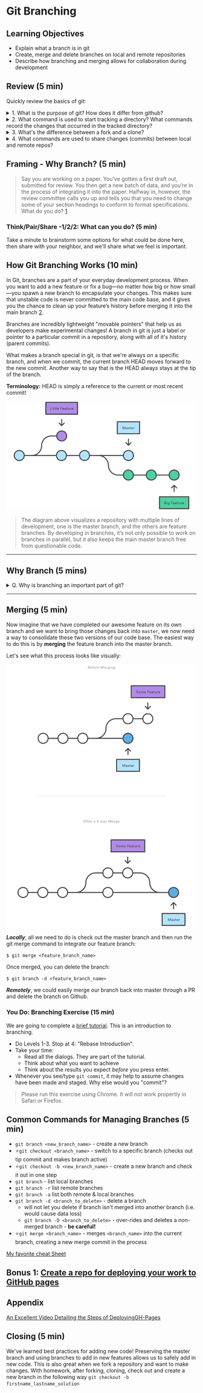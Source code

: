 # Git Branching

## Learning Objectives

- Explain what a branch is in git
- Create, merge and delete branches on local and remote repositories
- Describe how branching and merging allows for collaboration during development

## Review (5 min)

Quickly review the basics of git:

<details>
<summary>1. What is the purpose of git? How does it differ from github?</summary>
  ```
  Git is a version control system allowing us to easily track files, manage changes, and move between versions. Github is a web application that hosts remote repositories and allows developers to easily host and share code.
  ```
</details>

<details>
<summary>2. What command is used to start tracking a directory? What commands record the changes that occurred in the tracked directory?</summary>
  <br>
  ```
  1. $ git init - create empty Git repo
  2. $ git add <file-name> - stage file(s) for commit
  3. $ git commit -m "commit message" - commit staged files
  ```
</details>

<details>
<summary>3. What's the difference between a fork and a clone?</summary>

  ```
  A fork is a copy of a repository on github, a clone is a copy of a remote available locally.
  ```

</details>

<details>
<summary>4. What commands are used to share changes (commits) between local and remote repos?</summary>
  <br>
  ```
  1. $ git remote add <remote_name> <repo_url> - add remote repo
  2. $ git push origin master - sync remote repo with local
  3. $ git pull origin master - sync local repo with remote
  ```
</details>


## Framing - Why Branch? (5 min)

> Say you are working on a paper. You’ve gotten a first draft out, submitted for review. You then get a new batch of data, and you’re in the process of integrating it into the paper. Halfway in, however, the review committee calls you up and tells you that you need to change some of your section headings to conform to format specifications. What do you do? [1](http://www.sbf5.com/~cduan/technical/git/git-2.shtml)

### Think/Pair/Share -1/2/2: What can you do? (5 min)

Take a minute to brainstorm some options for what could be done here, then share with your neighbor, and we'll share what we feel is important.

## How Git Branching Works (10 min)

In Git, branches are a part of your everyday development process. When you want to add a new feature or fix a bug—no matter how big or how small—you spawn a new branch to encapsulate your changes. This makes sure that unstable code is never committed to the main code base, and it gives you the chance to clean up your feature’s history before merging it into the main branch [2](https://www.atlassian.com/git/tutorials/using-branches).

Branches are incredibly lightweight "movable pointers" that help us as developers make experimental changes! A branch in git is just a label or pointer to a particular commit in a repository, along with all of it's history (parent commits).

What makes a branch special in git, is that we're always *on* a specific branch, and when we commit, the current branch HEAD moves forward to the new commit. Another way to say that is the HEAD always stays at the tip of the branch.

**Terminology:** HEAD is simply a reference to the current or most recent commit!

![Git Branch Diagram](branching.png)

> The diagram above visualizes a repository with multiple lines of development, one is the master branch, and the others are feature branches. By developing in branches, it’s not only possible to work on branches in parallel, but it also keeps the main master branch free from questionable code.

---

## Why Branch (5 mins)

<details>
<summary>Q. Why is branching an important part of git?</summary>
<br>

> Branches are useful for many reasons, but some of the most common ones:

> 1. To allow experimentation. By switching to a new branch, we can experiment,
and if the experiment fails, we can delete it and easily switch back to master
(or another branch of our choice). If it succeeds, we can merge those changes
into master.
2. To allow work to proceed on multiple features (or by multiple people) without
interfering. When a feature is complete, it can be merged back into master.
3. To allow easy bug fixes on a stable version while features are being developed.
4. "Branch Early, Branch Often": Branches are lightweight, there is no additional overhead associated with branches, so it can be a great way to organize our workflow

</details>

---

## Merging (5 min)

Now imagine that we have completed our awesome feature on its own branch and we want to bring those changes back into `master`, we now need a way to consolidate these two versions of our code base. The easiest way to do this is by  **merging** the feature branch into the master branch.

Let's see what this process looks like visually:

![before-merge](merging.png)

***Locally***, all we need to do is check out the master branch and then run the git merge command to integrate our feature branch:

```
$ git merge <feature_branch_name>

```
Once merged, you can delete the branch:

```
$ git branch -d <feature_branch_name>

```
***Remotely***, we could easily merge our branch back into master through a PR and delete the branch on Github.

### You Do: Branching Exercise (15 min)

We are going to complete a [brief tutorial](http://learngitbranching.js.org/).  This is an introduction to branching.

- Do Levels 1-3.  Stop at 4: "Rebase Introduction".
- Take your time:
  - Read all the dialogs.  They are part of the tutorial.
  - Think about what you want to achieve
  - Think about the results you expect *before* you press enter.
- Whenever you see/type `git commit`, it may help to assume changes have been made and staged.  Why else would you "commit"?

> Please run this exercise using Chrome. It will not work propertly in Safari or Firefox.

## Common Commands for Managing Branches (5 min)

* `git branch <new_branch_name>` - create a new branch
* ⭐`git checkout <branch_name>` - switch to a specific branch (checks out tip commit and makes branch active)
* ⭐`git checkout -b <new_branch_name>` - create a new branch and check it out in one step
* `git branch` - list local branches
* `git branch -r` list remote branches
* `git branch -a` list both remote & local branches
* `git branch -d <branch_to_delete>` - delete a branch
  * will not let you delete if branch isn't merged into another branch (i.e. would cause data loss)
  * `git branch -D <branch_to_delete>` - over-rides and deletes a non-merged branch - **be careful!**
* ⭐`git merge <branch_name>` - merges `<branch_name>` into the current branch, creating a new merge commit in the process

[My favorite cheat Sheet](http://ndpsoftware.com/git-cheatsheet.html)

## Bonus 1: [Create a repo for deploying your work to GitHub pages](https://pages.github.com/)

## Appendix
 [An Excellent Video Detailing the Steps of DeployingGH-Pages](https://www.youtube.com/watch?v=6Dp5vos4zGI&index=2&list=PLae1he6d1WIlAWnbAMIWFzL0ibaKr4q-P)

## Closing (5 min)
 We've learned best practices for adding new code! Preserving the master branch and using branches to add in new features allows us to safely add in new code. This is also great when we fork a repository and want to make changes. With homework, after forking, cloning, check out and create a new branch in the following way `git checkout -b firstname_lastname_solution`
